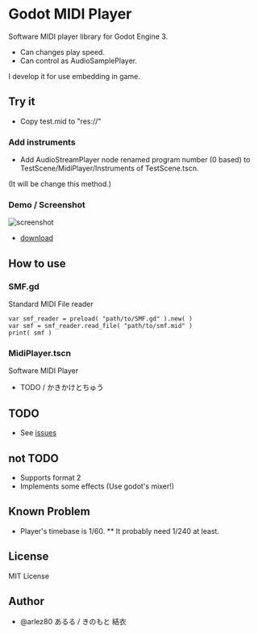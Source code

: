 # Godot MIDI Player

Software MIDI player library for Godot Engine 3.

* Can changes play speed.
* Can control as AudioSamplePlayer.

I develop it for use embedding in game.

## Try it

+ Copy test.mid to "res://"

### Add instruments

+ Add AudioStreamPlayer node renamed program number (0 based) to TestScene/MidiPlayer/Instruments of TestScene.tscn.

(It will be change this method.)

### Demo / Screenshot

![screenshot](https://bitbucket.org/arlez80/godot-midi-player/raw/1e78bb018835c38ece7e7d1ff2c825e98d4b0a44/godot-midi-player.png "screenshot")

* [download](https://bitbucket.org/arlez80/godot-midi-player/downloads/demo.zip)

## How to use

### SMF.gd

Standard MIDI File reader

```
var smf_reader = preload( "path/to/SMF.gd" ).new( )
var smf = smf_reader.read_file( "path/to/smf.mid" )
print( smf )
```

### MidiPlayer.tscn

Software MIDI Player

* TODO / かきかけとちゅう

## TODO

* See [issues]( https://bitbucket.org/arlez80/godot-midi-player/issues )

## not TODO

* Supports format 2
* Implements some effects (Use godot's mixer!)

## Known Problem

* Player's timebase is 1/60.
** It probably need 1/240 at least.

## License

MIT License

## Author

* @arlez80 あるる / きのもと 結衣
